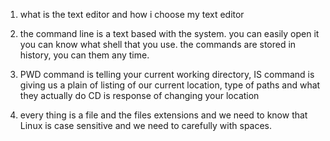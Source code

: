 1. what is the text editor and how i choose my text editor

2. the command line is a text based with the system. you can easily open it you can know what shell that you use. the commands are stored in history, you can them any time.

3. PWD command is telling your current working directory, IS command is giving us a plain of listing of our current location, type of paths and what they actually do CD is response of changing your location

4. every thing is a file and the files extensions and we need to know that Linux is case sensitive and we need to carefully with spaces. 